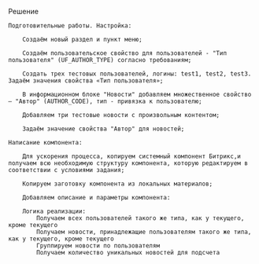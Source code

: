 Решение

    Подготовительные работы. Настройка:

        Создаём новый раздел и пункт меню;

        Создаём пользовательское свойство для пользователей - "Тип пользователя" (UF_AUTHOR_TYPE) согласно требованиям;

        Создать трех тестовых пользователей, логины: test1, test2, test3. Задаём значения свойства «Тип пользователя»;

        В информационном блоке "Новости" добавляем множественное свойство – "Автор" (AUTHOR_CODE), тип - привязка к пользователю;

        Добавляем три тестовые новости с произвольным контентом;

        Задаём значение свойства "Автор" для новостей;

    Написание компонента:

        Для ускорения процесса, копируем системный компонент Битрикс,и получаем всю необходимую структуру компонента, которую редактируем в соответствии с условиями задания;

        Копируем заготовку компонента из локальных материалов;

        Добавляем описание и параметры компонента:
           
        Логика реализации:
            Получаем всех пользователей такого же типа, как у текущего, кроме текущего
            Получаем новости, принадлежащие пользователям такого же типа, как у текущего, кроме текущего
            Группируем новости по пользователям
            Получаем количество уникальных новостей для подсчета
